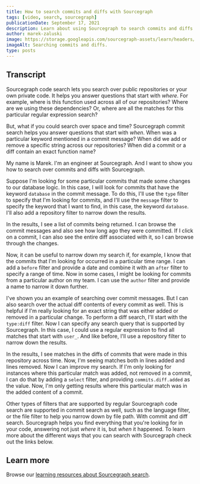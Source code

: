 ```yaml
---
title: How to search commits and diffs with Sourcegraph
tags: [video, search, sourcegraph]
publicationDate: September 17, 2021
description: Learn about using Sourcegraph to search commits and diffs.
author: marek-zaluski
image: https://storage.googleapis.com/sourcegraph-assets/learn/headers/commit-search-thumbnail.jpg
imageAlt: Searching commits and diffs.
type: posts
---
```


<EmbeddedYoutubeVideo id="w-RrDz9hyGI" />

## Transcript

Sourcegraph code search lets you search over public repositories or your own private code. It helps you answer questions that start with _where_. For example, where is this function used across all of our repositories? Where are we using these dependencies? Or, where are all the matches for this particular regular expression search?

But, what if you could search over space and time? Sourcegraph commit search helps you answer questions that start with _when_. When was a particular keyword mentioned in a commit message? When did we add or remove a specific string across our repositories? When did a commit or a diff contain an exact function name? 

My name is Marek. I'm an engineer at Sourcegraph. And I want to show you how to search over commits and diffs with Sourcegraph.

Suppose I'm looking for some particular commits that made some changes to our database logic. In this case, I will look for commits that have the keyword `database` in the commit message. To do this, I'll use the `type` filter to specify that I'm looking for commits, and I'll use the `message` filter to specify the keyword that I want to find, in this case, the keyword `database`. I'll also add a repository filter to narrow down the results.

In the results, I see a list of commits being returned. I can browse the commit messages and also see how long ago they were committed. If I click on a commit, I can also see the entire diff associated with it, so I can browse through the changes.

Now, it can be useful to narrow down my search if, for example, I know that the commits that I'm looking for occurred in a particular time range. I can add a `before` filter and provide a date and combine it with an `after` filter to specify a range of time. Now in some cases, I might be looking for commits from a particular author on my team. I can use the `author` filter and provide a name to narrow it down further.

I've shown you an example of searching over commit messages. But I can also search over the actual diff contents of every commit as well. This is helpful if I'm really looking for an exact string that was either added or removed in a particular change. To perform a diff search, I'll start with the `type:diff` filter. Now I can specify any search query that is supported by Sourcegraph. In this case, I could use a regular expression to find all matches that start with `user_`. And like before, I'll use a repository filter to narrow down the results.

In the results, I see matches in the diffs of commits that were made in this repository across time. Now, I'm seeing matches both in lines added and lines removed. Now I can improve my search. If I'm only looking for instances where this particular match was added, not removed in a commit, I can do that by adding a `select` filter, and providing `commits.diff.added` as the value. Now, I'm only getting results where this particular match was in the added content of a commit.

Other types of filters that are supported by regular Sourcegraph code search are supported in commit search as well, such as the language filter, or the file filter to help you narrow down by file path. With commit and diff search. Sourcegraph helps you find everything that you're looking for in your code, answering not just _where_ it is, but _when_ it happened. To learn more about the different ways that you can search with Sourcegraph check out the links below.

## Learn more

Browse our [learning resources about Sourcegraph search](/tags/search).
